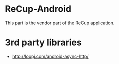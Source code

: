 # ReCup-Android
This part is the vendor part of the ReCup application.

# 3rd party libraries
* http://loopj.com/android-async-http/
